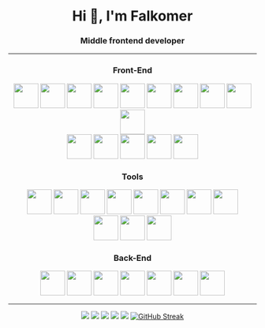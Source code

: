 <div id="header" align="center" >
	<h1>Hi 👋, I'm Falkomer</h1>
	<h3>Middle frontend developer</h3>
	<hr/>
</div>

<div align="center">
    <h3>Front-End</h3>
    <img src="https://cdn.jsdelivr.net/gh/devicons/devicon/icons/html5/html5-original.svg" width="50" height="50" />
    <img src="https://cdn.jsdelivr.net/gh/devicons/devicon/icons/css3/css3-original.svg" width="50" height="50" />
    <img src="https://cdn.jsdelivr.net/gh/devicons/devicon/icons/sass/sass-original.svg" width="50" height="50" />
    <img src="https://www.svgrepo.com/show/354113/nextjs-icon.svg" width="50" height="50" />
    <img src="https://cdn.jsdelivr.net/gh/devicons/devicon/icons/javascript/javascript-original.svg" width="50" height="50" />
    <img src="https://cdn.jsdelivr.net/gh/devicons/devicon/icons/typescript/typescript-original.svg" width="50" height="50" />
    <img src="https://cdn.jsdelivr.net/gh/devicons/devicon/icons/react/react-original.svg" width="50" height="50" />
    <img src="https://cdn.jsdelivr.net/gh/devicons/devicon/icons/redux/redux-original.svg" width="50" height="50" />
    <img src="https://effector.dev/favicon.svg" width="50" height="50" />
    <img src="https://www.react-hook-form.com/favicon-32x32.png?v=33dbda822526f0cf9f02a335ee65d925" width="50" height="50" />
    <br/>
    <img src="https://tailwindcss.com/favicons/favicon.ico?v=3" width="50" height="50" />	
    <img src="https://ui.shadcn.com/favicon.ico" width="50" height="50" />	
    <img src="https://tanstack.com/favicon.ico" width="50" height="50" />	
    <img src="https://zod.dev/logo.svg" width="50" height="50" />	
    <img src="https://cdn.worldvectorlogo.com/logos/mobx.svg" width="50" height="50"/>
</div>
<div align="center">
    <h3>Tools</h3>
    <img src="https://cdn.jsdelivr.net/gh/devicons/devicon/icons/figma/figma-original.svg" width="50" height="50" />
    <img src="https://cdn.worldvectorlogo.com/logos/draw-io.svg" width="50" height="50" />
    <img src="https://cdn.worldvectorlogo.com/logos/webstorm-icon.svg" width="50" height="50" />
    <img src="https://cdn.worldvectorlogo.com/logos/vitejs.svg" width="50" height="50" />
    <img src="https://cdn.jsdelivr.net/gh/devicons/devicon/icons/git/git-plain.svg" width="50" height="50" />
    <img src="https://cdn.jsdelivr.net/gh/devicons/devicon/icons/npm/npm-original-wordmark.svg" width="50" height="50" />
    <img src="https://www.svgrepo.com/show/353904/insomnia.svg" width="50" height="50" color="white"/>
    <img src="https://www.svgrepo.com/show/354202/postman-icon.svg" width="50" height="50"/>
    <br/>
    <img src="https://www.svgrepo.com/show/349342/docker.svg" width="50" height="50"/>
    <img src="https://cdn.jsdelivr.net/gh/devicons/devicon/icons/babel/babel-original.svg"  width="50" height="50" />
    <img src="https://cdn.jsdelivr.net/gh/devicons/devicon/icons/photoshop/photoshop-plain.svg"   width="50" height="50" />

</div>
<div align="center">
    <h3>Back-End</h3>
    <img src="https://www.vectorlogo.zone/logos/nestjs/nestjs-icon.svg" width="50" height="50"/>
    <img src="https://cdn.worldvectorlogo.com/logos/mongodb-icon-1.svg" width="50" height="50"/>
    <img src="https://www.svgrepo.com/show/354210/prisma.svg" width="50" height="50"/>
    <img src="https://cdn.worldvectorlogo.com/logos/postgresql.svg" width="50" height="50"/>
    <img src="https://cdn.jsdelivr.net/gh/devicons/devicon/icons/nodejs/nodejs-original.svg" width="50" height="50" />
    <img src="https://cdn.jsdelivr.net/gh/devicons/devicon/icons/denojs/denojs-original.svg" width="50" height="50"/>
    <img class="whiteBG" src="https://www.vectorlogo.zone/logos/expressjs/expressjs-icon.svg" width="50" height="50"/>
</div>
<hr/>
<div align="center">

![](http://github-profile-summary-cards.vercel.app/api/cards/profile-details?username=falkomerr&theme=monokai)
![](http://github-profile-summary-cards.vercel.app/api/cards/repos-per-language?username=falkomerr&theme=monokai)
![](http://github-profile-summary-cards.vercel.app/api/cards/most-commit-language?username=falkomerr&theme=monokai)
![](http://github-profile-summary-cards.vercel.app/api/cards/stats?username=falkomerr&theme=monokai)
![](http://github-profile-summary-cards.vercel.app/api/cards/productive-time?username=falkomerr&theme=monokai&utcOffset=8)
[![GitHub Streak](http://github-readme-streak-stats.herokuapp.com?user=falkomerr&theme=merko&hide_border=true&locale=ru&date_format=M%20j%5B%2C%20Y%5D&background=07086A&stroke=0711DD&ring=DD9124&fire=DD6519)](https://git.io/streak-stats)  

</div>
